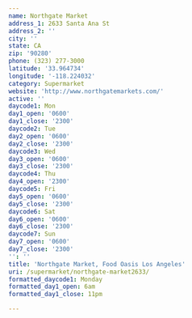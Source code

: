 ```yaml
---
name: Northgate Market
address_1: 2633 Santa Ana St
address_2: ''
city: ''
state: CA
zip: '90280'
phone: (323) 277-3000
latitude: '33.964734'
longitude: '-118.224032'
category: Supermarket
website: 'http://www.northgatemarkets.com/'
active: ''
daycode1: Mon
day1_open: '0600'
day1_close: '2300'
daycode2: Tue
day2_open: '0600'
day2_close: '2300'
daycode3: Wed
day3_open: '0600'
day3_close: '2300'
daycode4: Thu
day4_open: '2300'
daycode5: Fri
day5_open: '0600'
day5_close: '2300'
daycode6: Sat
day6_open: '0600'
day6_close: '2300'
daycode7: Sun
day7_open: '0600'
day7_close: '2300'
'': ''
title: 'Northgate Market, Food Oasis Los Angeles'
uri: /supermarket/northgate-market2633/
formatted_daycode1: Monday
formatted_day1_open: 6am
formatted_day1_close: 11pm

---
```

